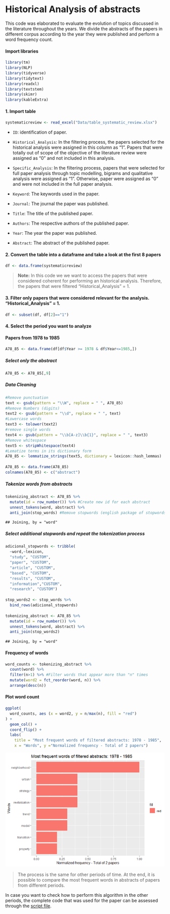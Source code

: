 Historical Analysis of abstracts
================

This code was elaborated to evaluate the evolution of topics discussed
in the literature throughout the years. We divide the abstracts of the
papers in different corpus according to the year they were published and
perform a word frequency count.

#### Import libraries

``` r
library(tm)
library(NLP)
library(tidyverse)
library(tidytext)
library(readxl)
library(textstem)
library(skimr)
library(kableExtra)
```

#### 1. Import table

``` r
systematicreview <- read_excel("Data/table_systematic_review.xlsx")
```

-   `ID`: identification of paper.

-   `Historical_Analysis`: In the filtering process, the papers selected
    for the historical analysis were assigned in this column as “1”.
    Papers that were totally out of scope of the objective of the
    literature review were assigned as “0” and not included in this
    analysis.

-   `Specific_Analysis`: In the filtering process, papers that were
    selected for full paper analysis through topic modelling, bigrams
    and qualitative analysis were assigned as “1”. Otherwise, paper were
    assigned as “0” and were not included in the full paper analysis.

-   `Keyword`: The keywords used in the paper.

-   `Journal`: The journal the paper was published.

-   `Title`: The title of the published paper.

-   `Authors`: The respective authors of the published paper.

-   `Year`: The year the paper was published.

-   `Abstract`: The abstract of the published paper.

#### 2. Convert the table into a dataframe and take a look at the first 8 papers

``` r
df <- data.frame(systematicreview)
```

> **Note:** In this code we we want to access the papers that were
> considered coherent for performing an historical analysis. Therefore,
> the papers that were filtered “Historical_Analysis” = 1.

#### 3. Filter only papers that were considered relevant for the analysis. “Historical_Analysis” = 1.

``` r
df <- subset(df, df[2]=="1") 
```

#### 4. Select the period you want to analyze

#### Papers from 1978 to 1985

``` r
A78_85 <- data.frame(df[df$Year >= 1978 & df$Year<=1985,])
```

##### Select only the abstract

``` r
A78_85 <- A78_85[,9]
```

##### Data Cleaning

``` r
#Remove punctuation
text <- gsub(pattern = "\\W", replace = " ", A78_85)
#Remove Numbers (digits)
text2 <- gsub(pattern = "\\d", replace = " ", text)
#Lowercase words
text3 <- tolower(text2)
#remove single words 
text4 <- gsub(pattern = "\\b[A-z]\\b{1}", replace = " ", text3) 
#Remove whitespace
text5 <- stripWhitespace(text4)
#Lematize terms in its dictionary form
A78_85 <- lemmatize_strings(text5, dictionary = lexicon::hash_lemmas)

A78_85 <- data.frame(A78_85)
colnames(A78_85) <- c("abstract")
```

##### Tokenize words from abstracts

``` r
tokenizing_abstract <- A78_85 %>%
  mutate(id = row_number()) %>% #Create new id for each abstract
  unnest_tokens(word, abstract) %>%
  anti_join(stop_words) #Remove stopwords (english package of stopwords)
```

    ## Joining, by = "word"

##### Select additional stopwords and repeat the tokenization process

``` r
adicional_stopwords <- tribble(
  ~word,~lexicon,
  "study", "CUSTOM",
  "paper", "CUSTOM",
  "article", "CUSTOM",
  "based", "CUSTOM",
  "results", "CUSTOM",
  "information","CUSTOM",
  "research", "CUSTOM")

stop_words2 <- stop_words %>%
  bind_rows(adicional_stopwords) 

tokenizing_abstract <- A78_85 %>%
  mutate(id = row_number()) %>% 
  unnest_tokens(word, abstract) %>%
  anti_join(stop_words2) 
```

    ## Joining, by = "word"

#### Frequency of words

``` r
word_counts <- tokenizing_abstract %>%
  count(word) %>%
  filter(n>1) %>% #Filter words that appear more than "n" times
  mutate(word2 = fct_reorder(word, n)) %>% 
  arrange(desc(n)) 
```

#### Plot word count

``` r
ggplot(
  word_counts, aes (x = word2, y = n/max(n), fill = "red")
) +
  geom_col() + 
  coord_flip() + 
  labs(
    title = "Most frequent words of filtered abstracts: 1978 - 1985",
    x = "Words", y ="Normalized frequency - Total of 2 papers")
```

![](Historical_Context_Abs_TM_files/figure-gfm/unnamed-chunk-11-1.png)<!-- -->

> The process is the same for other periods of time. At the end, it is
> possible to compare the most frequent words in abstracts of papers
> from different periods.

In case you want to check how to perform this algorithm in the other
periods, the complete code that was used for the paper can be assessed
through the [script file](Scripts/Script_Historical_Analysis.R).
